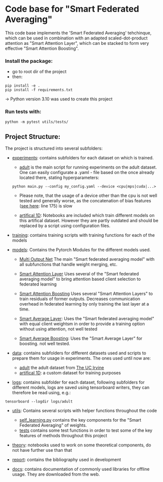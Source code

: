 # Code base for "Smart Federated Averaging"

This code base implements the 'Smart Federated Averaging' tehchinque, which can be used in combination with an adapted scaled-dot-product attention as "Smart Attention Layer", which can be stacked to form very effective "Smart Attention Boosting".

### Install the package:

-   go to root dir of the project
-   then:

```shell
pip install -e .
pip install -f requirements.txt
```

-> Python version 3.10 was used to create this project

### Run tests with:

```shell
python -m pytest utils/tests/
```

## Project Structure:

The project is structured into several subfolders:

-   [experiments](experiments): contains subfolders for each dataset on which is trained.

    -   [adult](experiments/adult/main.py) is the main script for running experiments on the adult dataset. One can easily configurate a .yaml - file based on the once already located there, stating hyperparameters:

    ```shell
    python main.py --config my_config.yaml --device <cpu|mps|cuda|...>
    ```

    -   Please note, that the usage of a device other than the cpu is not well tested and generally worse, as the concatenation of bias features ([see here](models/multi_output_net.py): line 175) is slow

    -   [artifical 1D](experiments/artificial_1D_linear/): Notebooks are included which train different models on this artifical dataset. However they are partly outdated and should be replaced by a script using configuration files.

-   [training](training): contains training scripts with training functions for each of the models

-   [models](models): Contains the Pytorch Modules for the different models used.

    -   [Multi Output Net](models/multi_output_net.py) The main "Smart federated averaging model" with all subfunctions that handle weight merging, etc.
    -   [Smart Attention Layer](models/smart_attention_layer.py) Uses several of the "Smart federated averaging model" to bring attention based client selection to federated learning
    -   [Smart Attention Boosting](models/smart_attention_boosting.py) Uses several "Smart Attention Layers" to train residuals of former outputs. Decreases communication overhead in federated learning by only training the last layer at a time.

    -   [Smart Average Layer](models/smart_average_layer.py): Uses the "Smart federated averaging model" with equal client weightsm in order to provide a training option without using attention, not well tested
    -   [Smart Average Boosting](models/smart_average_boosting.py): Uses the "Smart Average Layer" for boosting. not well tested.

-   [data](data): contains subfolders for different datasets used and scripts to prepare them for usage in experiments. The ones used until now are:

    -   [adult](data\adult\data.py) the adult dataset from [The UC Irvine](https://archive.ics.uci.edu/dataset/2/adult)
    -   [artifical 1D](data/artificial_1D_linear/data.py): a custom dataset for training purposes

-   [logs](logs): contains subfolder for each dataset, following subfolders for different models, logs are saved using tensorboard writers, they can therefore be read using, e.g.:

```shell
tensorboard --logdir logs/adult
```

-   [utils](utils): Contains several scripts with helper functions throughout the code

    -   [self_learning.py](utils/self_learning.py) contains the key components for the "Smart Federated Averaging" of weights.
    -   [tests](utils/tests/) contains some test functions in order to test some of the key features of methods throughout this project

-   [theory](theory): notebooks used to work on some theoretical components, do not have further use than that

-   [report](report): contains the bibliography used in development

-   [docs](docs): contains documentation of commonly used libraries for offline usage. They are downloaded from the web.
